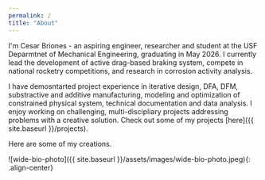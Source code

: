 ```yaml
---
permalink: /
title: "About"
---
```

I'm Cesar Briones - an aspiring engineer, researcher and student at the USF Deparmtnet of Mechanical Engineering, graduating in May 2026. I currently lead the development of active drag-based braking system, compete in national rocketry competitions, and research in corrosion activity analysis.   

I have demosntarted project experience in iterative design, DFA, DFM, substractive and additive manufacturing, modeling and optimization of constrained physical system, technical documentation and data analysis. I enjoy working on challenging, multi-discipliary projects addressing problems with a creative solution. Check out some of my projects [here]({{ site.baseurl }}/projects).

Here are some of my creations.

![wide-bio-photo]({{ site.baseurl }}/assets/images/wide-bio-photo.jpeg){: .align-center}



